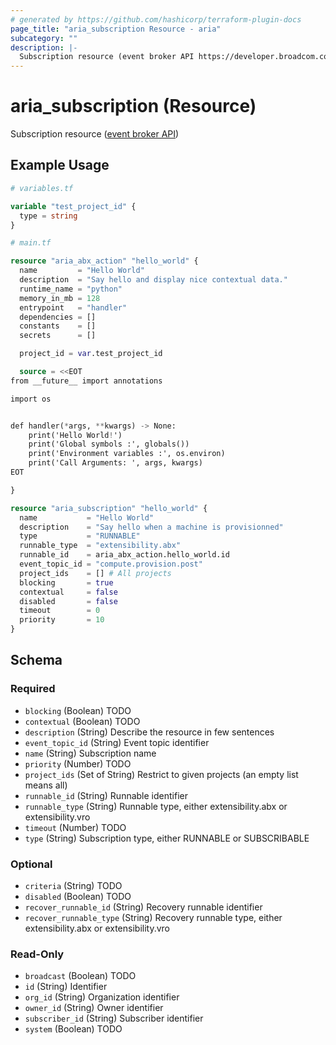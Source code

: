 ```yaml
---
# generated by https://github.com/hashicorp/terraform-plugin-docs
page_title: "aria_subscription Resource - aria"
subcategory: ""
description: |-
  Subscription resource (event broker API https://developer.broadcom.com/xapis/vrealize-automation-event-broker-service-api/latest/subscription/)
---
```


# aria_subscription (Resource)

Subscription resource ([event broker API](https://developer.broadcom.com/xapis/vrealize-automation-event-broker-service-api/latest/subscription/))

## Example Usage

```terraform
# variables.tf

variable "test_project_id" {
  type = string
}

# main.tf

resource "aria_abx_action" "hello_world" {
  name         = "Hello World"
  description  = "Say hello and display nice contextual data."
  runtime_name = "python"
  memory_in_mb = 128
  entrypoint   = "handler"
  dependencies = []
  constants    = []
  secrets      = []

  project_id = var.test_project_id

  source = <<EOT
from __future__ import annotations

import os


def handler(*args, **kwargs) -> None:
    print('Hello World!')
    print('Global symbols :', globals())
    print('Environment variables :', os.environ)
    print('Call Arguments: ', args, kwargs)
EOT

}

resource "aria_subscription" "hello_world" {
  name           = "Hello World"
  description    = "Say hello when a machine is provisionned"
  type           = "RUNNABLE"
  runnable_type  = "extensibility.abx"
  runnable_id    = aria_abx_action.hello_world.id
  event_topic_id = "compute.provision.post"
  project_ids    = [] # All projects
  blocking       = true
  contextual     = false
  disabled       = false
  timeout        = 0
  priority       = 10
}
```

<!-- schema generated by tfplugindocs -->
## Schema

### Required

- `blocking` (Boolean) TODO
- `contextual` (Boolean) TODO
- `description` (String) Describe the resource in few sentences
- `event_topic_id` (String) Event topic identifier
- `name` (String) Subscription name
- `priority` (Number) TODO
- `project_ids` (Set of String) Restrict to given projects (an empty list means all)
- `runnable_id` (String) Runnable identifier
- `runnable_type` (String) Runnable type, either extensibility.abx or extensibility.vro
- `timeout` (Number) TODO
- `type` (String) Subscription type, either RUNNABLE or SUBSCRIBABLE

### Optional

- `criteria` (String) TODO
- `disabled` (Boolean) TODO
- `recover_runnable_id` (String) Recovery runnable identifier
- `recover_runnable_type` (String) Recovery runnable type, either extensibility.abx or extensibility.vro

### Read-Only

- `broadcast` (Boolean) TODO
- `id` (String) Identifier
- `org_id` (String) Organization identifier
- `owner_id` (String) Owner identifier
- `subscriber_id` (String) Subscriber identifier
- `system` (Boolean) TODO
